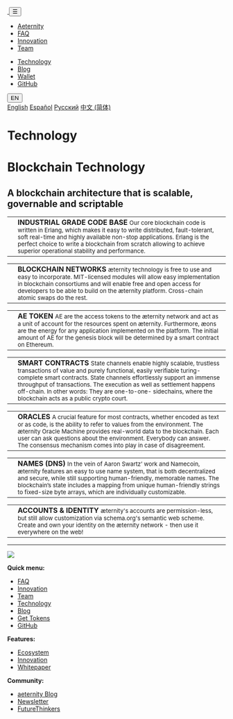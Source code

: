 <!DOCTYPE html>
<head>
<meta charset="utf-8"/>
<title>
Technology
|
æternity Blockchain</title>
<meta name="generator" content="GravCMS"/>
<meta name="description" content="Aeternity Blockchain : Lightning Smart Contracts. Turing-Complete State-Channels. Decentralized Oracles.  "/>
<meta name="viewport" content="width=device-width, initial-scale=1, maximum-scale=1">
<link rel="apple-touch-icon" sizes="180x180" href="images/favicon/apple-touch-icon.png">
<link rel="icon" type="image/png" href="/images/favicon/favicon-32x32.png" sizes="32x32">
<link rel="icon" type="image/png" href="/images/favicon/favicon-16x16.png" sizes="16x16">
<link rel="manifest" href="/images/favicon/manifest.json">
<link rel="mask-icon" href="/images/favicon/safari-pinned-tab.svg" color="#e15078">
<link rel="shortcut icon" href="/images/favicon/favicon.ico">
<meta name="apple-mobile-web-app-title" content="&aelig;ternity">
<meta name="application-name" content="&aelig;ternity">
<meta name="msapplication-config" content="images/favicon/browserconfig.xml">
<meta name="theme-color" content="#ffffff">
<meta property="og:image" content="https://aeternity.com/images/aeternity_facebook_link.jpg"/>
<meta property="og:description" content="Unchained Smart Contracts. Fully Scalable. Turing-Complete. State-Channels. Decentralized Oracle."/>
<meta property="og:url" content="https://aeternity.com/"/>
<meta property="og:title" content="aeternity blockchain - Scalable smart contracts interfacing with real world data"/>
<link href="/user/plugins/markdown-notices/assets/notices.css" type="text/css" rel="stylesheet"/>
<link href="/user/plugins/langswitcher/css/langswitcher.css" type="text/css" rel="stylesheet"/>
<link href="/user/plugins/login/css/login.css" type="text/css" rel="stylesheet"/>
<link href="/user/themes/aeon/css/bootstrap.min.css" type="text/css" rel="stylesheet"/>
<link rel="stylesheet" href="/user/themes/aeon/css/styles.min.css"/>
</head>
<body id="top">
<div class="uniwrap">
<nav id="topnav" class="navbar fixed-top navbar-toggleable-sm">
<div class="container nav text-uppercase">
<a class="navbar-brand mx-auto" href="/en">
<img src="/user/themes/aeon/img/ae_logo.png" alt="">
</a>
<button class="navbar-toggler navbar-toggler-left nav-toggy" type="button" data-toggle="collapse" data-target=".navbar-collapse">
☰
</button>
<div class="navbar-collapse collapse">
<ul class="nav navbar-nav">
<li class="nav-item">
<a class="nav-link" href="/en/">Aeternity</a>
</li>
<li class="nav-item">
<a class="nav-link" href="https://blog.aeternity.com/%C3%A6ternity-frequently-asked-questions-faq-9cb0e34e0740#.qgh2p49ho" target="_blank">FAQ</a>
</li>
<li class="nav-item">
<a class="nav-link" href="/en/#innovation">Innovation</a>
</li>
<li class="nav-item">
<a class="nav-link" href="/en/#team">Team</a>
</li>
</ul>
<ul class="nav navbar-nav ml-auto">
<li class="nav-item">
<a class="nav-link" href="/en/technology">Technology</a>
</li>
<li class="nav-item">
<a class="nav-link" href="https://blog.aeternity.com/" target="_blank">Blog</a>
</li>
<li class="nav-item">
<a class="nav-link" href="https://wallet.aeternity.com/" target="_blank">Wallet</a>
</li>
<li class="nav-item">
<a class="nav-link" href="https://github.com/aeternity" target="_blank">GitHub</a>
</li>
</ul>
</div>
</div>
</nav>
<div class="container">
<div class="languages dropdown" style="top:135px;z-index:50">
<button class="btn btn-sm btn-secondary dropdown-toggle" type="button" id="dropdownMenu1" data-toggle="dropdown" aria-haspopup="true" aria-expanded="false">
EN
</button>
<div class="dropdown-menu dropdown-menu-right" aria-labelledby="dropdownMenu1">
<a href="/technology" class="dropdown-item external active">English</a>
<a href="/es/technology" class="dropdown-item external">Español</a>
<a href="/ru/technology" class="dropdown-item external">Русский</a>
<a href="/zh/technology" class="dropdown-item external">中文 (简体)</a>
</div>
</div>
</div>
<div class="video-hintergrund" id="videobackground_aeon"></div>
<div class="content sp-content">
<div class="jumbotron transparent transparent-90">
<div class="container section text-white">
<h1>Technology</h1>
</div>
</div>
<div class="weiss">
<div class="container section">
<h1>Blockchain Technology</h1>
<h2>A blockchain architecture that is scalable, governable and scriptable</h2>
<div class="row sp-innovation">
<div class="col-md-6">
<div class="card py-2 pr-2">
<table class="table table_technology m-0">
<tbody>
<tr>
<td class="align-top">
<img src="/user/pages/02.technology/_technology/1.png" alt="">
</td>
<td class="align-middle">
<strong class="d-block">INDUSTRIAL GRADE CODE BASE</strong>
<small>Our core blockchain code is written in Erlang, which makes it easy to write distributed, fault-tolerant, soft real-time and highly available non-stop applications.
Erlang is the perfect choice to write a blockchain from scratch allowing to achieve superior operational stability and performance.</small>
</td>
</tr>
</tbody>
</table>
</div>
</div>
<div class="col-md-6">
<div class="card py-2 pr-2">
<table class="table table_technology m-0">
<tbody>
<tr>
<td class="align-top">
<img src="/user/pages/02.technology/_technology/2.png" alt="">
</td>
<td class="align-middle">
<strong class="d-block">BLOCKCHAIN NETWORKS</strong>
<small>æternity technology is free to use and easy to incorporate. ​
MIT-licensed modules will allow easy implementation in blockchain consortiums and will enable free and open access for developers to be able to build on the æternity platform. Cross-chain atomic swaps do the rest.</small>
</td>
</tr>
</tbody>
</table>
</div>
</div>
<div class="col-md-6">
<div class="card py-2 pr-2">
<table class="table table_technology m-0">
<tbody>
<tr>
<td class="align-top">
<img src="/user/pages/02.technology/_technology/3.png" alt="">
</td>
<td class="align-middle">
<strong class="d-block">AE TOKEN</strong>
<small>AE are the access tokens to the æternity network and act as a unit of account for the resources spent on æternity.
Furthermore, æons are the energy for any application implemented on the platform.
The initial amount of AE for the genesis block will be determined by a smart contract on Ethereum.</small>
</td>
</tr>
</tbody>
</table>
</div>
</div>
<div class="col-md-6">
<div class="card py-2 pr-2">
<table class="table table_technology m-0">
<tbody>
<tr>
<td class="align-top">
<img src="/user/pages/02.technology/_technology/4.png" alt="">
</td>
<td class="align-middle">
<strong class="d-block">SMART CONTRACTS</strong>
<small>State channels enable highly scalable, trustless transactions of value and purely functional, easily verifiable turing-complete smart contracts.
State channels effortlessly support an immense throughput of transactions. The execution as well as settlement happens off-chain.
In other words: They are one-to-one- sidechains, where the blockchain acts as a public crypto court.</small>
</td>
</tr>
</tbody>
</table>
</div>
</div>
<div class="col-md-6">
<div class="card py-2 pr-2">
<table class="table table_technology m-0">
<tbody>
<tr>
<td class="align-top">
<img src="/user/pages/02.technology/_technology/5.png" alt="">
</td>
<td class="align-middle">
<strong class="d-block">ORACLES</strong>
<small>A crucial feature for most contracts, whether encoded as text or as code, is the ability to refer to values from the environment.
The æternity Oracle Machine provides real-world data to the blockchain.
Each user can ask questions about the environment. Everybody can answer. The consensus mechanism comes into play in case of disagreement.</small>
</td>
</tr>
</tbody>
</table>
</div>
</div>
<div class="col-md-6">
<div class="card py-2 pr-2">
<table class="table table_technology m-0">
<tbody>
<tr>
<td class="align-top">
<img src="/user/pages/02.technology/_technology/6.png" alt="">
</td>
<td class="align-middle">
<strong class="d-block">NAMES (DNS)</strong>
<small>In the vein of Aaron Swartz’ work and Namecoin, æternity features an easy to use name system, that is both decentralized and secure, while still supporting human-friendly, memorable names.
The blockchain’s state includes a mapping from unique human-friendly strings to fixed-size byte arrays, which are individually customizable.</small>
</td>
</tr>
</tbody>
</table>
</div>
</div>
<div class="col-md-6">
<div class="card py-2 pr-2">
<table class="table table_technology m-0">
<tbody>
<tr>
<td class="align-top">
<img src="/user/pages/02.technology/_technology/7.png" alt="">
</td>
<td class="align-middle">
<strong class="d-block">ACCOUNTS & IDENTITY</strong>
<small>æternity's accounts are permission-less, but still allow customization via schema.org's semantic web scheme.
Create and own your identity on the æternity network - then use it everywhere on the web!</small>
</td>
</tr>
</tbody>
</table>
</div>
</div>
</div>
</div>
<hr>
</div>
</div>
<div class="weiss">
<div class="container section footer-nav">
<div class="container">
<div class="row">
<div class="col-lg-4">
<div class="lg-vertical-center">
<img src="/user/themes/aeon/img/aeternity_logo_footer.png" class="img-fluid">
</div>
</div>
<div class="col-lg-8 mt-4">
<div class="row">
<div class="col-sm-6 col-md-4 mt-3">
<p class="text-primary">
<strong>Quick menu:</strong>
</p>
<ul>
<li>
<a href="https://blog.aeternity.com/%C3%A6ternity-frequently-asked-questions-faq-9cb0e34e0740#.d210q0die" target="_blank">FAQ</a>
</li>
<li>
<a href="/en/#innovation">Innovation</a>
</li>
<li>
<a href="/en/#team">Team</a>
</li>
<li>
<a href="/en/technology">Technology</a>
</li>
<li>
<a href="https://blog.aeternity.com/" target="_blank">Blog</a>
</li>
<li>
<a href="https://wallet.aeternity.com/" target="_blank">Get Tokens</a>
</li>
<li>
<a href="https://github.com/aeternity" target="_blank">GitHub</a>
</li>
</ul>
</div>
<div class="col-sm-6 col-md-4 mt-3">
<p class="text-primary">
<strong>Features:</strong>
</p>
<ul>
<li>
<a href="/en//#ecosystem">Ecosystem</a>
</li>
<li>
<a href="/en//#innovation">Innovation</a>
</li>
<li>
<a href="/en//#whitepaper">Whitepaper</a>
</li>
</ul>
</div>
<div class="col-sm-12 col-md-4 mt-3">
<p class="text-primary">
<strong>Community:</strong>
</p>
<ul>
<li>
<a href="https://blog.aeternity.com/" target="_blank">aeternity Blog</a>
</li>
<li>
<a href="/en//#newsletter">Newsletter</a>
</li>
<li>
<a href="http://futurethinkers.org/ae/" target="_blank">FutureThinkers</a>
